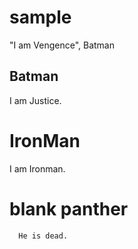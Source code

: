 # sample
   "I am Vengence", Batman

## Batman

  I am Justice.

# IronMan
   I am Ironman.


# blank panther

      He is dead.